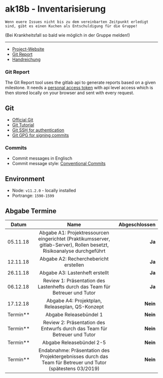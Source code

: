 # ak18b - Inventarisierung

` Wenn euere Issues nicht bis zu dem vereinbarten Zeitpunkt erledigt sind, gibt es einen Kuchen als Entschuldigung für die Gruppe! `

(Bei Krankheitsfall so bald wie möglich in der Gruppe melden!)

---

- [Project-Website](http://pcai042.informatik.uni-leipzig.de/~ak18b/jekyll/)
- [Git Report](http://pcai042.informatik.uni-leipzig.de/~ak18b/git-report/)
- [Handreichung](http://pcai042.informatik.uni-leipzig.de/swp/SWP-18/handreichung.pdf)

### Git Report

The Git Report tool uses the gitlab api to generate reports based on
a given milestone. It needs a
[personal access token](https://git.informatik.uni-leipzig.de/profile/personal_access_tokens)
with api level access which is then stored locally on your browser and
sent with every request.

## Git

- [Official Git](https://git-scm.com/)
- [Git Tutorial](https://white-gecko.github.io/GitTutorial/)
- [Git SSH for authentication](https://gitlab.com/help/ssh/README)
- [Git GPG for signing commits](https://gitlab.com/help/user/project/repository/gpg_signed_commits/index.md)

### Commits

- Commit messages in Englisch
- Commit message style: [Conventional Commits](https://www.conventionalcommits.org/en/v1.0.0-beta.2/)

## Environment

- Node: `v11.2.0` - locally installed
- Portrange: `1590-1599`

## Abgabe Termine

| Datum      |                                                          Name                                                           | Abgeschlossen |
| ---------- | :---------------------------------------------------------------------------------------------------------------------: | ------------: |
| 05.11.18   | Abgabe A1: Projektressourcen eingerichtet (Praktikumsserver, gitlab-Server), Rollen besetzt, Risikoanalyse durchgeführt |        **Ja** |
| 12.11.18   |                                          Abgabe A2: Recherchebericht erstellen                                          |        **Ja** |
| 26.11.18   |                                             Abgabe A3: Lastenheft erstellt                                              |        **Ja** |
| 06.12.18   |             Review 1: Präsentation des Lastenhefts durch das Team für Betreuer und Tutor                                |        **Ja** |
| 17.12.18   |                                     Abgabe A4: Projektplan, Releaseplan, QS-Konzept                                     |      **Nein** |
| Termin\*\* |                                                 Abgabe Releasebündel 1                                                  |      **Nein** |
| Termin\*\* |                        Review 2: Präsentation des Entwurfs durch das Team für Betreuer und Tutor                        |      **Nein** |
| Termin\*\* |                                                Abgabe Releasebündel 2-5                                                 |      **Nein** |
| Termin\*\* |       Endabnahme: Präsentation des Projektergebnisses durch das Team für Betreuer und Tutor (spätestens 03/2019)        |      **Nein** |

